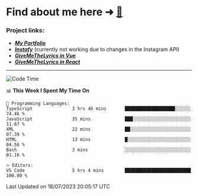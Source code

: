 # Find about me here ➜ [🧑](https://pauabella.dev)

### Project links:
- ***[My Portfolio](https://pauabella.dev)***
- ***[Instafy](https://instafy.me)*** (currently not working due to changes in the Instagram API)
- ***[GiveMeTheLyrics in Vue](https://lyrics.pauabella.dev)***
- ***[GiveMeTheLyrics in React](https://pauabella.dev/GiveMeTheLyrics)***

---
<!--START_SECTION:waka-->
![Code Time](http://img.shields.io/badge/Code%20Time-2%2C312%20hrs%2053%20mins-blue)

📊 **This Week I Spent My Time On** 

```text
💬 Programming Languages: 
TypeScript               3 hrs 46 mins       ███████████████████░░░░░░   74.46 % 
JavaScript               35 mins             ███░░░░░░░░░░░░░░░░░░░░░░   11.67 % 
XML                      22 mins             ██░░░░░░░░░░░░░░░░░░░░░░░   07.39 % 
HTML                     13 mins             █░░░░░░░░░░░░░░░░░░░░░░░░   04.56 % 
Bash                     3 mins              ░░░░░░░░░░░░░░░░░░░░░░░░░   01.16 % 

🔥 Editors: 
VS Code                  5 hrs 4 mins        █████████████████████████   100.00 % 
```


 Last Updated on 18/07/2023 20:05:17 UTC
<!--END_SECTION:waka-->
